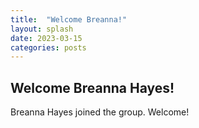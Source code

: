```yaml
---
title:  "Welcome Breanna!"
layout: splash
date: 2023-03-15
categories: posts
---
```


## Welcome Breanna Hayes!
Breanna Hayes joined the group. Welcome!


